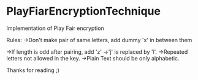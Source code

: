 # PlayFiarEncryptionTechnique
Implementation of Play Fair encryption 

Rules:
->Don't make pair of same letters, add dummy 'x' in between them
</hr>
->If length is odd after pairing, add 'z'
</hr>
->'j' is replaced by 'i'.
</hr>
->Repeated letters not allowed in the key.
</hr>
->Plain Text should be only alphabetic.
</hr>

Thanks for reading ;)
